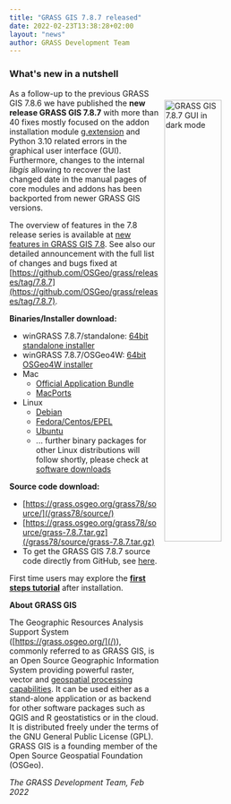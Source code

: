 ```yaml
---
title: "GRASS GIS 7.8.7 released"
date: 2022-02-23T13:38:28+02:00
layout: "news"
author: GRASS Development Team
---
```


### What's new in a nutshell

<a href="/images/news/grassgis787_gui_dark_mode.png">
  <img src="/images/news/grassgis787_gui_dark_mode.png"
   alt="GRASS GIS 7.8.7 GUI in dark mode"
   title="GRASS GIS 7.8.7 GUI in dark mode"
   width="45%" style="float:right;padding-left:10px;padding-top:20px">
</a>

As a follow-up to the previous GRASS GIS 7.8.6 we have published the
**new release GRASS GIS 7.8.7** with more than 40 fixes mostly focused
on the addon installation module [g.extension](https://grass.osgeo.org/grass78/manuals/g.extension.html) 
and Python 3.10 related errors in the graphical user interface (GUI). Furthermore,
changes to the internal *libgis* allowing to recover the last changed date in the manual pages
of core modules and addons has been backported from newer GRASS GIS versions.

The overview of features in the 7.8 release series is available at
[new features in GRASS GIS 7.8](https://trac.osgeo.org/grass/wiki/Grass7/NewFeatures78).
See also our detailed announcement with the full list of changes and
bugs fixed at
[https://github.com/OSGeo/grass/releases/tag/7.8.7](https://github.com/OSGeo/grass/releases/tag/7.8.7).

**Binaries/Installer download:**

- winGRASS 7.8.7/standalone:
[64bit standalone installer](/grass78/binary/mswindows/native/x86_64/WinGRASS-7.8.7-1-Setup-x86_64.exe)
- winGRASS 7.8.7/OSGeo4W:
[64bit OSGeo4W installer](http://download.osgeo.org/osgeo4w/v2/osgeo4w-setup.exe)
- Mac
    - [Official Application Bundle](http://grassmac.wikidot.com/downloads)
    - [MacPorts](https://ports.macports.org/port/grass7/)
- Linux
    - [Debian](https://tracker.debian.org/pkg/grass)
    - [Fedora/Centos/EPEL](https://src.fedoraproject.org/rpms/grass)
    - [Ubuntu](https://launchpad.net/~ubuntugis/+archive/ubuntu/ubuntugis-unstable/+packages?field.name_filter=grass)
    - ... further binary packages for other Linux distributions will follow shortly, please check at [software downloads](/download/software/index.html#g78x)

**Source code download:**

-   [https://grass.osgeo.org/grass78/source/](/grass78/source/)
-   [https://grass.osgeo.org/grass78/source/grass-7.8.7.tar.gz](/grass78/source/grass-7.8.7.tar.gz)
-   To get the GRASS GIS 7.8.7 source code directly from GitHub, see [here](https://github.com/OSGeo/grass/releases/tag/7.8.7).

First time users may explore the [**first steps tutorial**](/learn/) after
installation.

**About GRASS GIS**

The Geographic Resources Analysis Support System
([https://grass.osgeo.org/](/)), commonly referred to as GRASS GIS, is
an Open Source Geographic Information System providing powerful raster,
vector and [geospatial processing capabilities](https://grass.osgeo.org/learn/overview/).
It can be used either as a stand-alone application or as backend for other
software packages such as QGIS and R geostatistics or in the cloud. It is
distributed freely under the terms of the GNU General Public License (GPL).
GRASS GIS is a founding member of the Open Source Geospatial Foundation (OSGeo).

*The GRASS Development Team, Feb 2022*
